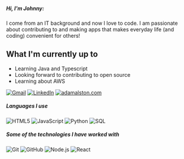 
##### Hi, I'm Johnny:

I come from an IT background and now I love to code. I am passionate about contributing to and making apps that makes everyday life (and coding) convenient for others!

## What I'm currently up to
- Learning Java and Typescript
- Looking forward to contributing to open source
- Learning about AWS

[![Gmail](https://img.shields.io/badge/-GMAIL-D14836?style=for-the-badge&logo=gmail&logoColor=white)](mailto:xiongjoh@gmail.com)
[![LinkedIn](https://img.shields.io/badge/-LINKEDIN-0077B5?style=for-the-badge&logo=linkedin&logoColor=white)](https://www.linkedin.com/in/xiongjoh/)
[![adamalston.com](https://img.shields.io/badge/-XIONGJOH.COM-000000?style=for-the-badge&logo=react&logoColor=white)](https://www.xiongjoh.com/)

##### Languages I use

![HTML5](https://img.shields.io/badge/-HTML5-000000?style=flat&logo=html5)
![JavaScript](https://img.shields.io/badge/-JavaScript-000000?style=flat&logo=javascript)
![Python](https://img.shields.io/badge/-Python-000000?style=flat&logo=python)
![SQL](https://img.shields.io/badge/-SQL-000000?style=flat&logo=postgresql)

##### Some of the technologies I have worked with

![Git](https://img.shields.io/badge/-Git-222222?style=flat&logo=git&logoColor=F05032)
![GitHub](https://img.shields.io/badge/-GitHub-222222?style=flat&logo=github&logoColor=181717)
![Node.js](https://img.shields.io/badge/-Node.js-222222?style=flat&logo=node.js&logoColor=339933)
![React](https://img.shields.io/badge/-React-222222?style=flat&logo=React&logoColor=61DAFB)


